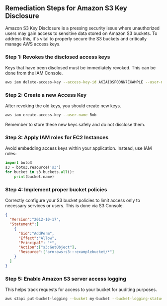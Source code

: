 

## Remediation Steps for Amazon S3 Key Disclosure

Amazon S3 Key Disclosure is a pressing security issue where unauthorized users may gain access to sensitive data stored on Amazon S3 buckets. To address this, it's vital to properly secure the S3 buckets and critically manage AWS access keys.

### Step 1: Revokes the disclosed access keys
Keys that have been disclosed must be immediately revoked. This can be done from the IAM Console.
```bash
aws iam delete-access-key --access-key-id AKIAIOSFODNN7EXAMPLE --user-name Bob
```

### Step 2: Create a new Access Key
After revoking the old keys, you should create new keys.
```bash
aws iam create-access-key --user-name Bob
```
Remember to store these new keys safely and do not disclose them.

### Step 3: Apply IAM roles for EC2 Instances
Avoid embedding access keys within your application. Instead, use IAM roles:

```python
import boto3
s3 = boto3.resource('s3')
for bucket in s3.buckets.all():
    print(bucket.name)
```

### Step 4: Implement proper bucket policies
Correctly configure your S3 bucket policies to limit access only to necessary services or users. This is done via S3 Console.

```json
{
  "Version":"2012-10-17",
  "Statement":[
    {
      "Sid":"AddPerm",
      "Effect":"Allow",
      "Principal": "*",
      "Action":["s3:GetObject"],
      "Resource":["arn:aws:s3:::examplebucket/*"]
    }
  ]
}
```

### Step 5: Enable Amazon S3 server access logging
This helps track requests for access to your bucket for auditing purposes.
```bash
aws s3api put-bucket-logging --bucket my-bucket --bucket-logging-status file://logging.json
```
